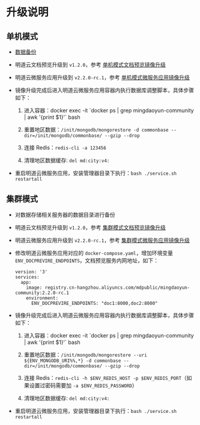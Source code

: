 # 升级说明

## 单机模式

- [数据备份](https://github.com/mingdaocom/private-deployment/wiki/%E5%8D%95%E6%9C%BA%E6%A8%A1%E5%BC%8F%E6%95%B0%E6%8D%AE%E5%A4%87%E4%BB%BD%E4%B8%8E%E8%BF%98%E5%8E%9F)
   
- 明道云文档预览升级到 `v1.2.0`，参考 [单机模式文档预览镜像升级](https://github.com/mingdaocom/private-deployment/wiki/%E5%8D%95%E6%9C%BA%E6%A8%A1%E5%BC%8F%E7%89%88%E6%9C%AC%E5%8D%87%E7%BA%A7#%E6%98%8E%E9%81%93%E4%BA%91%E6%96%87%E6%A1%A3%E9%A2%84%E8%A7%88%E9%95%9C%E5%83%8F%E5%8D%87%E7%BA%A7)

- 明道云微服务应用升级到 `v2.2.0-rc.1`，参考 [单机模式微服务应用镜像升级](https://github.com/mingdaocom/private-deployment/wiki/%E5%8D%95%E6%9C%BA%E6%A8%A1%E5%BC%8F%E7%89%88%E6%9C%AC%E5%8D%87%E7%BA%A7#%E6%98%8E%E9%81%93%E4%BA%91%E5%BE%AE%E6%9C%8D%E5%8A%A1%E5%BA%94%E7%94%A8%E9%95%9C%E5%83%8F%E5%8D%87%E7%BA%A7)

- 镜像升级完成后进入明道云微服务应用容器内执行数据库调整脚本，具体步骤如下：
  
  1. 进入容器：docker exec -it  \`docker ps | grep mingdaoyun-community | awk '{print $1}'\` bash

  2. 重置地区数据：`/init/mongodb/mongorestore -d commonbase --dir=/init/mongodb/commonbase/ --gzip --drop`

  3. 连接 Redis：`redis-cli -a 123456`

  4. 清理地区数据缓存: `del md:city:v4:`

- 重启明道云微服务应用，安装管理器目录下执行：`bash ./service.sh restartall`


## 集群模式

- 对数据存储相关服务器的数据目录进行备份

- 明道云文档预览升级到 `v1.2.0`，参考 [集群模式文档预览镜像升级](https://github.com/mingdaocom/private-deployment/wiki/%E9%9B%86%E7%BE%A4%E6%A8%A1%E5%BC%8F%E7%89%88%E6%9C%AC%E5%8D%87%E7%BA%A7#%E6%98%8E%E9%81%93%E4%BA%91%E6%96%87%E6%A1%A3%E9%A2%84%E8%A7%88%E9%95%9C%E5%83%8F%E5%8D%87%E7%BA%A7)

- 明道云微服务应用升级到 `v2.2.0-rc.1`，参考 [集群模式微服务应用镜像升级](https://github.com/mingdaocom/private-deployment/wiki/%E9%9B%86%E7%BE%A4%E6%A8%A1%E5%BC%8F%E7%89%88%E6%9C%AC%E5%8D%87%E7%BA%A7#%E6%98%8E%E9%81%93%E4%BA%91%E5%BE%AE%E6%9C%8D%E5%8A%A1%E5%BA%94%E7%94%A8%E9%95%9C%E5%83%8F%E5%8D%87%E7%BA%A7)

- 修改明道云微服务应用对应的 `docker-compose.yaml`，增加环境变量 `ENV_DOCPREVIRE_ENDPOINTS`，文档预览服务内网地址，如下：
  
  ```
  version: '3'
  services:
    app:
      image: registry.cn-hangzhou.aliyuncs.com/mdpublic/mingdaoyun-community:2.2.0-rc.1
      environment:
        ENV_DOCPREVIRE_ENDPOINTS: "doc1:8000,doc2:8000"
  ```

- 镜像升级完成后进入明道云微服务应用容器内执行数据库调整脚本，具体步骤如下：
  
  1. 进入容器：docker exec -it  \`docker ps | grep mingdaoyun-community | awk '{print $1}'\` bash

  2. 重置地区数据：`/init/mongodb/mongorestore --uri ${ENV_MONGODB_URI%%,*} -d commonbase --dir=/init/mongodb/commonbase/ --gzip --drop`

  3. 连接 Redis：`redis-cli -h $ENV_REDIS_HOST -p $ENV_REDIS_PORT`（如果设置过密码需要加 `-a $ENV_REDIS_PASSWORD`）

  4. 清理地区数据缓存: `del md:city:v4:`

-  重启明道云微服务应用，安装管理器目录下执行：`bash ./service.sh restartall`